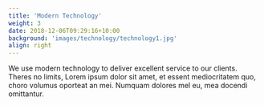 ```yaml
---
title: 'Modern Technology'
weight: 3
date: 2018-12-06T09:29:16+10:00
background: 'images/technology/technology1.jpg'
align: right
---
```

We use modern technology to deliver excellent service to our clients. 
Theres no limits, Lorem ipsum dolor sit amet, et essent mediocritatem quo, choro volumus oporteat an mei. Numquam dolores mel eu, mea docendi omittantur.
